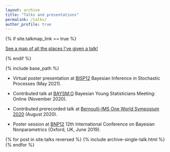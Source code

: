 ```yaml
---
layout: archive
title: "Talks and presentations"
permalink: /talks/
author_profile: true
---
```


{% if site.talkmap_link == true %}

<p style="text-decoration:underline;"><a href="/talkmap.html">See a map of all the places I've given a talk!</a></p>

{% endif %}

{% include base_path %}

* Virtual poster presentation at [BISP12](https://bisp12.imati.cnr.it/home_page.php) Bayesian Inference in Stochastic Processes (May 2021).

* Contributed talk at [BAYSM:O](https://j-isba.github.io/baysmo.html) Bayesian Young Statisticians Meeting: Online (November 2020).

* Contributed prerecorded talk at [Bernoulli-IMS One World Symposium 2020](https://www.worldsymposium2020.org/home) (August 2020).

* Poster session at [BNP12](http://www.stats.ox.ac.uk/bnp12/) 12th International Conference on Bayesian Nonparametrics (Oxford, UK, June 2019).



{% for post in site.talks reversed %}
  {% include archive-single-talk.html %}
{% endfor %}

